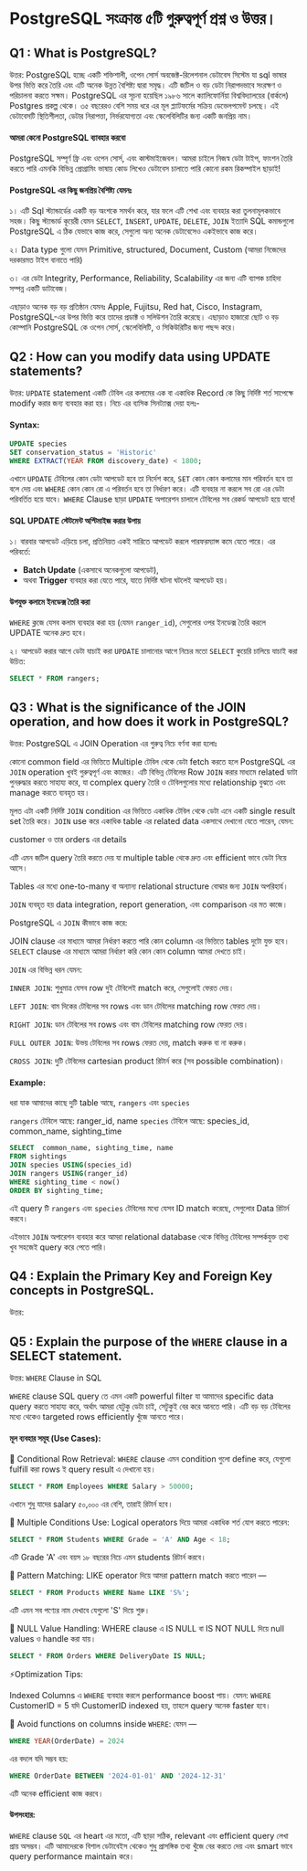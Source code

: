 # PostgreSQL সংক্রান্ত ৫টি গুরুত্বপূর্ণ প্রশ্ন ও উত্তর।

## Q1 : What is PostgreSQL?

উত্তর: PostgreSQL হচ্ছে একটি শক্তিশালী, ওপেন সোর্স অবজেক্ট-রিলেশনাল ডেটাবেস সিস্টেম যা sql ভাষার উপর ভিত্তি করে তৈরি এবং এটি অনেক উন্নত বৈশিষ্ট্য দ্বারা সমৃদ্ধ। এটি জটিল ও বড় ডেটা নিরাপদভাবে সংরক্ষণ ও পরিচালনা করতে সক্ষম। PostgreSQL এর সূচনা হয়েছিল ১৯৮৬ সালে ক্যালিফোর্নিয়া বিশ্ববিদ্যালয়ের (বার্কলে) Postgres প্রকল্প থেকে। ৩৫ বছরেরও বেশি সময় ধরে এর মূল প্ল্যাটফর্মের সক্রিয় ডেভেলপমেন্ট চলছে। এই ডেটাবেসটি স্থিতিশীলতা, ডেটার নিরাপত্তা, নির্ভরযোগ্যতা এবং স্কেলেবিলিটির জন্য একটি জনপ্রিয় নাম।

#### আমরা কেনো PostgreSQL ব্যাবহার করবো

PostgreSQL সম্পূর্ণ ফ্রি এবং ওপেন সোর্স, এবং কাস্টমাইজেবল। আমরা চাইলে নিজস্ব ডেটা টাইপ, ফাংশন তৈরি করতে পারি এমনকি বিভিন্ন প্রোগ্রামিং ভাষায় কোড লিখেও ডেটাবেস চালাতে পারি কোনো রকম রিকম্পাইল ছাড়াই!

#### PostgreSQL এর কিছু জনপ্রিয় বৈশিষ্ট্য যেমনঃ

১। এটি Sql স্ট্যান্ডার্ডের একটি বড় অংশকে সমর্থন করে, যার ফলে এটি শেখা এবং ব্যবহার করা তুলনামূলকভাবে সহজ। কিছু স্ট্যান্ডার্ড কূয়েরী যেমন `SELECT`, `INSERT`, `UPDATE`, `DELETE`, `JOIN` ইত্যাদি SQL কমান্ডগুলো PostgreSQL এ ঠিক যেভাবে কাজ করে, সেগুলো অন্য অনেক ডেটাবেসেও একইভাবে কাজ করে।

২। Data type গুলো যেমন Primitive, structured, Document, Custom (আমরা নিজেদের দরকারমত টাইপ বানাতে পারি)

৩। এর ডেটা Integrity, Performance, Reliability, Scalability এর জন্য এটি ব্যাপক চাহিদা সম্পন্ন একটি ডাটাবেজ।

এছাড়াও অনেক বড় বড় প্রতিষ্ঠান যেমনঃ Apple, Fujitsu, Red hat, Cisco, Instagram, PostgreSQL-এর উপর ভিত্তি করে তাদের প্রডাক্ট ও সলিউশন তৈরি করেছে। এছাড়াও হাজারো ছোট ও বড় কোম্পানি PostgreSQL কে ওপেন সোর্স, স্কেলেবিলিটি, ও সিকিউরিটির জন্য পছন্দ করে।

## Q2 : How can you modify data using UPDATE statements?

উত্তর: `UPDATE` statement একটি টেবিল এর কলামের এক বা একাধিক Record কে কিছু নির্দিষ্ট শর্ত সাপেক্ষে modify করার জন্য ব্যবহার করা হয়। নিচে এর ব্যসিক সিনট্যাক্স দেয়া হলঃ-

#### Syntax:

```sql
UPDATE species
SET conservation_status = 'Historic'
WHERE EXTRACT(YEAR FROM discovery_date) < 1800;
```
এখানে `UPDATE` টেবিলের কোন ডেটা আপডেট হবে তা নির্দেশ করে, `SET` কোন কোন কলামের মান পরিবর্তন হবে তা বলে দেয় এবং `WHERE` কোন কোন রো এ পরিবর্তন হবে তা নির্ধারণ করে। এটি ব্যবহার না করলে সব রো এর ডেটা পরিবর্তিত হয়ে যাবে।
`WHERE` Clause ছাড়া `UPDATE` অপারেশন চালালে টেবিলের সব রেকর্ড আপডেট হয়ে যাবে! 


#### SQL UPDATE স্টেটমেন্ট অপ্টিমাইজ করার উপায়

১। বারবার আপডেট এড়িয়ে চলা, প্রতিনিয়ত একই সারিতে আপডেট করলে পারফরম্যান্স কমে যেতে পারে। এর পরিবর্তে:

- **Batch Update** (একসাথে অনেকগুলো আপডেট),
- অথবা **Trigger** ব্যবহার করা যেতে পারে, যাতে নির্দিষ্ট ঘটনা ঘটলেই আপডেট হয়।

#### উপযুক্ত কলামে ইনডেক্স তৈরি করা
`WHERE` ক্লজে যেসব কলাম ব্যবহার করা হয় (যেমন `ranger_id`), সেগুলোর ওপর ইনডেক্স তৈরি করলে UPDATE অনেক দ্রুত হবে।

২। আপডেট করার আগে ডেটা যাচাই করা
`UPDATE` চালানোর আগে নিচের মতো `SELECT` কুয়েরি চালিয়ে যাচাই করা উচিত:

```sql
SELECT * FROM rangers;
```

## Q3 : What is the significance of the JOIN operation, and how does it work in PostgreSQL?

উত্তর: PostgreSQL এ JOIN Operation এর গুরুত্ব নিচে বর্ণনা করা হলোঃ

কোনো common field এর ভিত্তিতে Multiple টেবিল থেকে ডেটা fetch করতে হলে PostgreSQL এর `JOIN` operation খুবই গুরুত্বপূর্ণ এবং কাজের। এটি বিভিন্ন টেবিলের Row `JOIN` করার মাধ্যমে related ডাটা পুনরুদ্ধার করতে সাহায্য করে, যা complex query তৈরি ও টেবিলগুলোর মধ্যে relationship বুঝতে এবং manage করতে ব্যবহৃত হয়।

মূলত এটা একটি নির্দিষ্ট `JOIN` condition এর ভিত্তিতে একাধিক টেবিল থেকে ডেটা এনে একটি single result set তৈরি করে। `JOIN` use করে একাধিক table এর related data একসাথে দেখানো যেতে পারেন, যেমন:

customer ও তার orders এর details

এটি এমন জটিল query তৈরি করতে দেয় যা multiple table থেকে দ্রুত এবং efficient ভাবে ডেটা নিয়ে আসে।

Tables এর মধ্যে one-to-many বা অন্যান্য relational structure বোঝার জন্য `JOIN` অপরিহার্য।

`JOIN` ব্যবহৃত হয় data integration, report generation, এবং comparison এর মত কাজে।

PostgreSQL এ `JOIN` কীভাবে কাজ করে:

JOIN clause এর মাধ্যমে আমরা নির্ধারণ করতে পারি কোন column এর ভিত্তিতে tables দুটো যুক্ত হবে। `SELECT` clause এর মাধ্যমে আমরা নির্ধারণ করি কোন কোন column আমরা দেখতে চাই।

`JOIN` এর বিভিন্ন ধরন যেমন:

`INNER JOIN`: শুধুমাত্র যেসব row দুই টেবিলেই match করে, সেগুলোই ফেরত দেয়।

`LEFT JOIN`: বাম দিকের টেবিলের সব rows এবং ডান টেবিলের matching row ফেরত দেয়।

`RIGHT JOIN`: ডান টেবিলের সব rows এবং বাম টেবিলের matching row ফেরত দেয়।

`FULL OUTER JOIN`: উভয় টেবিলের সব rows ফেরত দেয়, match করুক বা না করুক।

`CROSS JOIN`: দুটি টেবিলের cartesian product রিটার্ন করে (সব possible combination)।


#### Example:
ধরা যাক আমাদের কাছে দুটি table আছে, `rangers` এবং `species`

`rangers` টেবিলে আছে: ranger_id, name
`species` টেবিলে আছে: species_id, common_name, sighting_time

```sql
SELECT  common_name, sighting_time, name 
FROM sightings
JOIN species USING(species_id)
JOIN rangers USING(ranger_id)
WHERE sighting_time < now()
ORDER BY sighting_time;
```
এই query টি `rangers` এবং `species` টেবিলের মধ্যে যেসব ID match করেছে,
সেগুলোর Data রিটার্ন করবে।

এইভাবে `JOIN` অপারেশন ব্যবহার করে আমরা relational database থেকে বিভিন্ন 
টেবিলের সম্পর্কযুক্ত তথ্য খুব সহজেই query করে পেতে পারি।


## Q4 : Explain the Primary Key and Foreign Key concepts in PostgreSQL.

উত্তর:

## Q5 : Explain the purpose of the `WHERE` clause in a SELECT statement.

উত্তর:  `WHERE` Clause in SQL

`WHERE` clause SQL query তে এমন একটি powerful filter যা আমাদের specific data query
করতে সাহায্য করে, অর্থাৎ আমরা যেটুকু ডেটা চাই, সেটুকুই বের করে আনতে পারি। এটি বড় বড় টেবিলের মধ্যে থেকেও targeted rows efficiently খুঁজে আনতে পারে।

#### মূল ব্যবহার সমূহ (Use Cases): 
🔹 Conditional Row Retrieval:
`WHERE` clause এমন condition গুলো define করে, যেগুলো fulfill করা rows ই query result এ দেখানো হয়।

```sql
SELECT * FROM Employees WHERE Salary > 50000;
```
এখানে শুধু যাদের salary ৫০,০০০ এর বেশি, তারাই রিটার্ন হবে।

🔹 Multiple Conditions Use:
Logical operators দিয়ে আমরা একাধিক শর্ত যোগ করতে পারেন:

```sql
SELECT * FROM Students WHERE Grade = 'A' AND Age < 18;
```
এটি Grade 'A' এবং বয়স ১৮ বছরের নিচে এমন students রিটার্ন করবে।

🔹 Pattern Matching:
LIKE operator দিয়ে আমরা pattern match করতে পারেন —

```sql
SELECT * FROM Products WHERE Name LIKE 'S%';
```
এটি এমন সব পণ্যের নাম দেখাবে যেগুলো 'S' দিয়ে শুরু।

🔹 NULL Value Handling:
WHERE clause এ IS NULL বা IS NOT NULL দিয়ে null values ও handle করা যায়।

```sql
SELECT * FROM Orders WHERE DeliveryDate IS NULL;
```

⚡Optimization Tips:

Indexed Columns এ `WHERE` ব্যবহার করলে performance boost পায়।
যেমন: `WHERE` CustomerID = 5 যদি CustomerID indexed হয়,
 তাহলে query অনেক faster হবে।

🔸 Avoid functions on columns inside `WHERE`:
যেমন —

```sql
WHERE YEAR(OrderDate) = 2024
```
এর বদলে যদি সম্ভব হয়:

```sql
WHERE OrderDate BETWEEN '2024-01-01' AND '2024-12-31'
```
এটি অনেক efficient কাজ করবে।

#### উপসংহার:
`WHERE` clause `SQL` এর heart এর মতো, এটি ছাড়া সঠিক, relevant এবং efficient query
লেখা প্রায় অসম্ভব। এটি আমাদেরকে বিশাল ডেটাবেইস থেকেও শুধু প্রাসঙ্গিক তথ্য খুঁজে বের করতে দেয়
এবং smart ভাবে query performance maintain করে।







<!-- ## Q6 : Explain the GROUP BY clause and its role in aggregation operations.

উত্তর: -->

